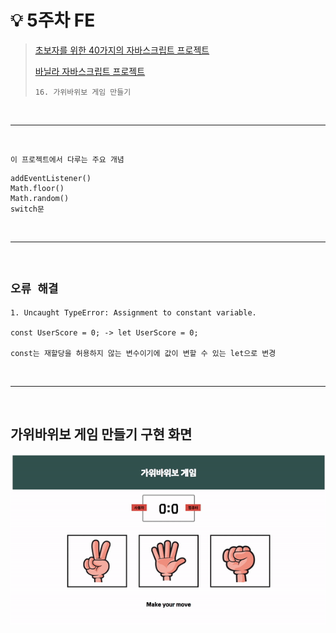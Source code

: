 # 💡 **5주차 FE**

> [초보자를 위한 40가지의 자바스크립트 프로젝트](https://www.freecodecamp.org/korean/news/javascript-projects-for-beginners/#how-to-create-a-restaurant-menu-page)
>
> [바닐라 자바스크립트 프로젝트](https://www.youtube.com/watch?v=3PHXvlpOkf4&t=421s)
>
> `16. 가위바위보 게임 만들기`

<br>
<hr>
<br>

`이 프로젝트에서 다루는 주요 개념`

    addEventListener()
    Math.floor()
    Math.random()
    switch문


<br>
<hr>
<br>

## **`오류 해결`**

    1. Uncaught TypeError: Assignment to constant variable.

    const UserScore = 0; -> let UserScore = 0;
    
    const는 재할당을 허용하지 않는 변수이기에 값이 변할 수 있는 let으로 변경

<br>
<hr>
<br>

## 가위바위보 게임 만들기 구현 화면

<img src="pjt-16.gif">